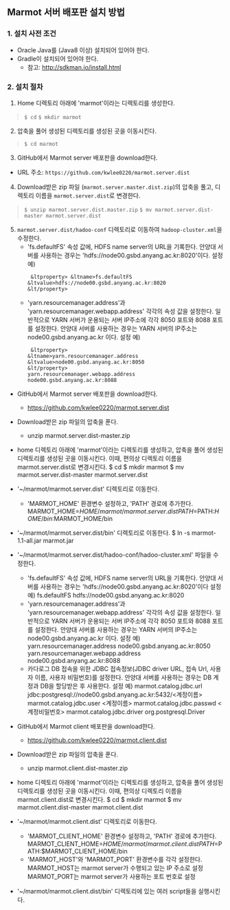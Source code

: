 ## Marmot 서버 배포판 설치 방법

### 1. 설치 사전 조건
* Oracle Java를 (Java8 이상) 설치되어 있어야 한다.
* Gradle이 설치되어 있어야 한다.
	- 참고:  http://sdkman.io/install.html

### 2. 설치 절차
1. Home 디렉토리 아래에 'marmot'이라는 디렉토리를 생성한다.
> `$ cd`
> `$ mkdir marmot`

2. 압축을 풀어 생성된 디렉토리를 생성된 곳을 이동시킨다.
>`$ cd marmot`

3. GitHub에서 Marmot server 배포판을 download한다.
* URL 주소: `https://github.com/kwlee0220/marmot.server.dist`

4. Download받은 zip 파일 (`marmot.server.master.dist.zip`)의 압축을 풀고, 디렉토리 이름을 `marmot.server.dist`로 변경한다.
>`$ unzip marmot.server.dist.master.zip`
>`$ mv marmot.server.dist-master marmot.server.dist`

5. `marmot.server.dist/hadoo-conf` 디렉토리로 이동하여 `hadoop-cluster.xml`을 수정한다.
	- 'fs.defaultFS' 속성 값에, HDFS name server의 URL을 기록한다. 안양대 서버를 사용하는
	경우는 'hdfs://node00.gsbd.anyang.ac.kr:8020'이다.
	설정 예) <pre><code>
&ltproperty>
    &ltname>fs.defaultFS</name>
    &ltvalue>hdfs://node00.gsbd.anyang.ac.kr:8020</value>
&lt/property>
</code></pre>
	- 'yarn.resourcemanager.address'과 'yarn.resourcemanager.webapp.address' 각각의 속성 값을 설정한다.
		일반적으로 YARN 서버가 운용되는 서버 IP주소에 각각 8050 포트와 8088 포트를 설정한다.
		안양대 서버를 사용하는 경우는 YARN 서버의 IP주소는 node00.gsbd.anyang.ac.kr 이다.
		설정 예) <pre><code>
		&ltproperty>
			&ltname>yarn.resourcemanager.address</name>
			&ltvalue>node00.gsbd.anyang.ac.kr:8050</value>
		&lt/property>
		<property>
			<name>yarn.resourcemanager.webapp.address</name>
			<value>node00.gsbd.anyang.ac.kr:8088</value>
		</property>
</code></pre>



* GitHub에서 Marmot server 배포판을 download한다.
	- https://github.com/kwlee0220/marmot.server.dist
* Download받은 zip 파일의 압축을 푼다.
	- unzip marmot.server.dist-master.zip
* home 디렉토리 아래에 'marmot'이라는 디렉토리를 생성하고, 압축을 풀어 생성된 디렉토리를 생성된 곳을 이동시킨다.
	이때, 편의상 디렉토리 이름을 marmot.server.dist로 변경시킨다.
	$ cd
	$ mkdir marmot
	$ mv marmot.server.dist-master marmot.server.dist
* '~/marmot/marmot.server.dist' 디렉토리로 이동한다.
	- 'MARMOT_HOME' 환경변수 설정하고, 'PATH' 경로에 추가한다.
		MARMOT_HOME=$HOME/marmot/marmot.server.dist
		PATH=$PATH:$HOME/bin:$MARMOT_HOME/bin

* '~/marmot/marmot.server.dist/bin' 디렉토리로 이동한다.
	$ ln -s marmot-1.1-all.jar marmot.jar

* '~/marmot/marmot.server.dist/hadoo-conf/hadoo-cluster.xml' 파일을 수정한다.
	- 'fs.defaultFS' 속성 값에, HDFS name server의 URL을 기록한다.
		안양대 서버를 사용하는 경우는 'hdfs://node00.gsbd.anyang.ac.kr:8020'이다
		설정 예)
		<property>
			<name>fs.defaultFS</name>
			<value>hdfs://node00.gsbd.anyang.ac.kr:8020</value>
		</property>
	- 'yarn.resourcemanager.address'과 'yarn.resourcemanager.webapp.address' 각각의 속성 값을 설정한다.
		일반적으로 YARN 서버가 운용되는 서버 IP주소에 각각 8050 포트와 8088 포트를 설정한다.
		안양대 서버를 사용하는 경우는 YARN 서버의 IP주소는 node00.gsbd.anyang.ac.kr 이다.
		설정 예)
		<property>
			<name>yarn.resourcemanager.address</name>
			<value>node00.gsbd.anyang.ac.kr:8050</value>
		</property>
		<property>
			<name>yarn.resourcemanager.webapp.address</name>
			<value>node00.gsbd.anyang.ac.kr:8088</value>
		</property>
	- 카다로그 DB 접속을 위한 JDBC 접속정보(JDBC driver URL, 접속 Url, 사용자 이름, 사용자 비밀번호)를 설정한다. 
		안양대 서버를 사용하는 경우는 DB 계정과 DB을 할당받은 후 사용한다.
		설정 예)
		<property>
			<name>marmot.catalog.jdbc.url</name>
			<value>jdbc:postgresql://node00.gsbd.anyang.ac.kr:5432/<계정이름></value>
		</property>
		<property>
			<name>marmot.catalog.jdbc.user</name>
			<value><계정이름></value>
		</property>
		<property>
			<name>marmot.catalog.jdbc.passwd</name>
			<value><계정비밀번호></value>
		</property>
		<property>
			<name>marmot.catalog.jdbc.driver</name>
			<value>org.postgresql.Driver</value>
		</property>





* GitHub에서 Marmot client 배포판을 download한다.
	- https://github.com/kwlee0220/marmot.client.dist
* Download받은 zip 파일의 압축을 푼다.
	- unzip marmot.client.dist-master.zip
* home 디렉토리 아래에 'marmot'이라는 디렉토리를 생성하고, 압축을 풀어 생성된 디렉토리를 생성된 곳을 이동시킨다.
	이때, 편의상 디렉토리 이름을 marmot.client.dist로 변경시킨다.
	$ cd
	$ mkdir marmot
	$ mv marmot.client.dist-master marmot.client.dist
* '~/marmot/marmot.client.dist' 디렉토리로 이동한다.
	- 'MARMOT_CLIENT_HOME' 환경변수 설정하고, 'PATH' 경로에 추가한다.
		MARMOT_CLIENT_HOME=$HOME/marmot/marmot.client.dist
		PATH=$PATH:$MARMOT_CLIENT_HOME/bin
	- 'MARMOT_HOST'와 'MARMOT_PORT' 환경변수를 각각 설정한다.
		MARMOT_HOST는 marmot server가 수행되고 있는 IP 주소로 설정
		MARMOT_PORT는 marmot server가 사용하는 포트 번호로 설정
* '~/marmot/marmot.client.dist/bin' 디렉토리에 있는 여러 script들을 실행시킨다.




